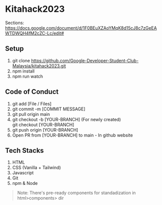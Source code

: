 # Kitahack2023

Sections:
https://docs.google.com/document/d/1F0BEuXZAoYMqK8d15cJ8c7zGeEAWTDWQH4fM2cZC-Lc/edit#


## Setup
1. git clone https://github.com/Google-Developer-Student-Club-Malaysia/kitahack2023.git
2. npm install
3. npm run watch


## Code of Conduct
1. git add [File / Files]
2. git commit -m [COMMIT MESSAGE]
3. git pull origin main 
4. git checkout -b [YOUR-BRANCH] (For newly created)
   <br/>git checkout [YOUR-BRANCH]
5. git push origin [YOUR-BRANCH]
6. Open PR from [YOUR-BRANCH] to main - In github website

## Tech Stacks
1. HTML
2. CSS (Vanilla + Tailwind)
3. Javascript
4. Git
5. npm & Node

> Note: There's pre-ready components for standadization in html>components> dir
